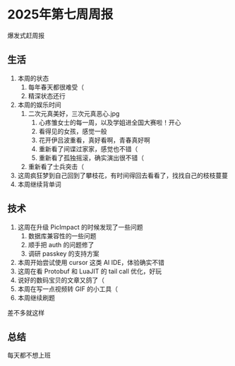 # 2025年第七周周报

爆发式赶周报

## 生活

1. 本周的状态
    1. 每年春天都很难受（
    2. 精深状态还行
2. 本周的娱乐时间
    1. 二次元真美好，三次元真恶心.jpg
        1. 心疼雏女士的每一周，以及学姐进全国大赛啦！开心
        2. 看得见的女孩，感觉一般
        3. 花开伊吕波重看，真好看啊，青春真好啊
        4. 重新看了间谍过家家，感觉也不错（
        5. 重新看了孤独摇滚，确实演出很不错（
    2. 重新看了士兵突击（
3. 这周疯狂梦到自己回到了攀枝花，有时间得回去看看了，找找自己的枝枝蔓蔓
4. 本周继续背单词

## 技术

1. 这周在升级 PicImpact 的时候发现了一些问题
    1. 数据库兼容性的一些问题
    2. 顺手把 auth 的问题修了
    3. 调研 passkey 的支持方案
2. 本周开始尝试使用 cursor 这类 AI IDE，体验确实不错
3. 这周在看 Protobuf 和 LuaJIT 的 tail call 优化，好玩
4. 说好的数码宝贝的文章又鸽了（
5. 本周在写一点视频转 GIF 的小工具（
6. 本周继续刷题

差不多就这样

## 总结

每天都不想上班
